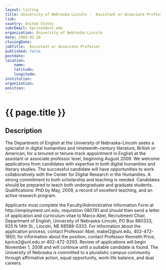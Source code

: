 ```yaml
---
layout: listing
title: University of Nebraska-Lincoln -  Assistant or Associate Professor
link:
country: United States
subrEmail: kprice2@unl.edu
organization: University of Nebraska-Lincoln 
date: 2009-02-28
closingDate: 
jobTitle:  Assistant or Associate Professor
published: false
postdate:
location:
	name: 
	latitude: 
	longitude: 
institution: 
organization: 
position: 
--- 
```



# {{ page.title }}

## Description




<p>The Department of English at the University of Nebraska-Lincoln seeks a
specialist in digital humanities and nineteenth-century literature,
British or American, for a tenured or tenure-track appointment in
English at the assistant or associate professor level, beginning August
2009. We welcome applications from candidates with expertise in both
digital humanities and literary studies. The successful candidate will
have opportunities to work collaboratively with the Center for Digital
Research in the Humanities. A strong commitment to both scholarship and
teaching is needed. Candidates should be prepared to teach both
undergraduate and graduate students. Qualifications:  PhD by May, 2009,
a record of excellent teaching, and an active research program.
</p>

<p>Applicants must complete the Faculty/Administrative Information Form at
http://employment.unl.edu, requisition 080781 and should then send a
letter of application and curriculum vitae to Marco Abel, Recruitment
Chair, Department of English, University of Nebraska-Lincoln, PO Box
880333, 625 N 14th St., Lincoln, NE  68588-0333. For information about
the application process, contact Professor Abel, mabel2@unl.edu,
402-472-1850; for information about the position, contact Professor
Kenneth Price, kprice2@unl.edu or 402-472-0293.  Review of applications
will begin November 1, 2008 and will continue until a suitable candidate
is found.  The University of Nebraska is committed to a pluralistic
campus community through affirmative action, equal opportunity,
work-life balance, and dual careers.</p>

